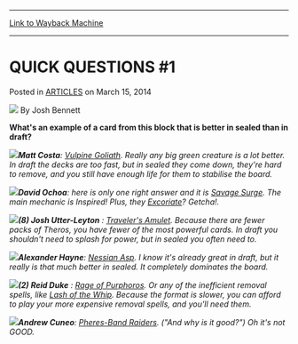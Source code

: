 
---
[Link to Wayback Machine](https://web.archive.org/web/20151017140645/http://magic.wizards.com/en/articles/archive/quick-questions-1-2014-03-15)

[_metadata_:author]:- "Josh Bennett"
[_metadata_:description]:- "What's an example of a card from this block that is better in sealed than in draft?"
[_metadata_:generator]:- "Drupal 7 (http://drupal.org)"
[_metadata_:node]:- "161206"
[_metadata_:publish_date]:- "2014-03-15"
[_metadata_:source]:- "div-main-content"
[_metadata_:title]:- "QUICK QUESTIONS #1"
[_metadata_:wayback_capture_timestamp]:- "2015-10-17 14:06:45"
[_metadata_:wayback_raw_url]:- "https://web.archive.org/web/20151017140645id_/http://magic.wizards.com/en/articles/archive/quick-questions-1-2014-03-15"
[_metadata_:wayback_url]:- "http://magic.wizards.com/en/articles/archive/quick-questions-1-2014-03-15"
---


QUICK QUESTIONS #1
==================



 Posted in [ARTICLES](/en/articles)
 on March 15, 2014 






![](https://media.magic.wizards.com/styles/auth_small/public/images/person/authorpic_joshbennett.jpg)
By Josh Bennett










**What's an example of a card from this block that is better in sealed than in draft?**



![](https://web.archive.org/web/20151122003320im_/http://archive.wizards.com/mtg/images/daily/events/gpmon14/Costa.jpg)***Matt Costa**: [Vulpine Goliath](http://gatherer.wizards.com/Pages/Card/Details.aspx?name=Vulpine+Goliath). Really any big green creature is a lot better. In draft the decks are too fast, but in sealed they come down, they're hard to remove, and you still have enough life for them to stabilise the board.* 

![](https://media.wizards.com/legacy/mtg/images/daily/events/gpmon14/qq_ochoa.jpg)***David Ochoa**: here is only one right answer and it is [Savage Surge](http://gatherer.wizards.com/Pages/Card/Details.aspx?name=Savage+Surge). The main mechanic is Inspired! Plus, they [Excoriate](http://gatherer.wizards.com/Pages/Card/Details.aspx?name=Excoriate)? Getcha!.* 



![](https://media.wizards.com/legacy/mtg/images/daily/events/gpmon14/utterleyton.jpg)***(8) Josh Utter-Leyton** : [Traveler's Amulet](http://gatherer.wizards.com/Pages/Card/Details.aspx?name=Traveler%27s+Amulet). Because there are fewer packs of *Theros*, you have fewer of the most powerful cards. In draft you shouldn't need to splash for power, but in sealed you often need to.* 

![](https://media.wizards.com/legacy/mtg/images/daily/events/gpmon14/qq_hayne.jpg)***Alexander Hayne**: [Nessian Asp](http://gatherer.wizards.com/Pages/Card/Details.aspx?name=Nessian+Asp). I know it's already great in draft, but it really is that much better in sealed. It completely dominates the board.* 



![](https://web.archive.org/web/20151122002740im_/http://archive.wizards.com/mtg/images/daily/events/gpmon14/Duke.jpg)***(2) Reid Duke** : [Rage of Purphoros](http://gatherer.wizards.com/Pages/Card/Details.aspx?name=Rage+of+Purphoros). Or any of the inefficient removal spells, like [Lash of the Whip](http://gatherer.wizards.com/Pages/Card/Details.aspx?name=Lash+of+the+Whip). Because the format is slower, you can afford to play your more expensive removal spells, and you'll need them.* 

![](https://web.archive.org/web/20151122004722im_/http://archive.wizards.com/mtg/images/daily/events/gpmon14/Cueno.jpg)***Andrew Cuneo**: [Pheres-Band Raiders](http://gatherer.wizards.com/Pages/Card/Details.aspx?name=Pheres-Band+Raiders). ("And why is it good?") Oh it's not GOOD.* 







